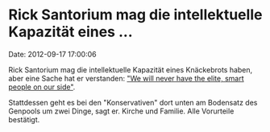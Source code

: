 Rick Santorium mag die intellektuelle Kapazität eines \...
==========================================================

Date: 2012-09-17 17:00:06

Rick Santorium mag die intellektuelle Kapazität eines Knäckebrots haben,
aber eine Sache hat er verstanden: [\"We will never have the elite,
smart people on our side\"](http://www.youtube.com/watch?v=0n5oa55EsmI).

Stattdessen geht es bei den \"Konservativen\" dort unten am Bodensatz
des Genpools um zwei Dinge, sagt er. Kirche und Familie. Alle Vorurteile
bestätigt.

